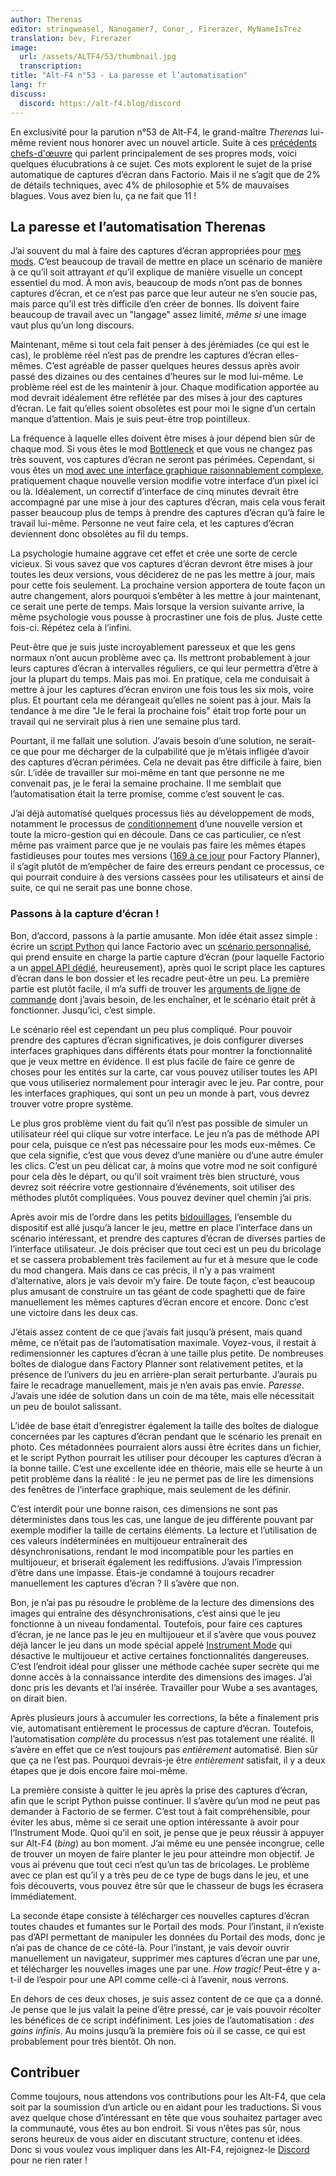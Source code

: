 ```yaml
---
author: Therenas
editor: stringweasel, Nanogamer7, Conor_, Firerazer, MyNameIsTrez
translation: bev, Firerazer
image:
  url: /assets/ALTF4/53/thumbnail.jpg
  transcription:
title: "Alt-F4 n°53 - La paresse et l’automatisation"
lang: fr
discuss:
  discord: https://alt-f4.blog/discord
---
```


En exclusivité pour la parution n°53 de Alt-F4, le grand-maître *Therenas* lui-même revient nous honorer avec un nouvel article. Suite à ces [précédents](https://alt-f4.blog/fr/ALTF4-1/) [chefs-d'œuvre](https://alt-f4.blog/fr/ALTF4-17/) qui parlent principalement de ses propres mods, voici quelques élucubrations à ce sujet. Ces mots explorent le sujet de la prise automatique de captures d’écran dans Factorio. Mais il ne s’agit que de 2% de détails techniques, avec 4% de philosophie et 5% de mauvaises blagues. Vous avez bien lu, ça ne fait que 11 !

## La paresse et l’automatisation <author>Therenas</author>

J’ai souvent du mal à faire des captures d’écran appropriées pour [mes mods](https://mods.factorio.com/user/Therenas). C’est beaucoup de travail de mettre en place un scénario de manière à ce qu’il soit attrayant *et* qu’il explique de manière visuelle un concept essentiel du mod. À mon avis, beaucoup de mods n’ont pas de bonnes captures d’écran, et ce n’est pas parce que leur auteur ne s’en soucie pas, mais parce qu’il est très difficile d’en créer de bonnes. Ils doivent faire beaucoup de travail avec un "langage" assez limité, *même si* une image vaut plus qu’un long discours.

Maintenant, même si tout cela fait penser à des jérémiades (ce qui est le cas), le problème réel n’est pas de prendre les captures d’écran elles-mêmes. C’est agréable de passer quelques heures dessus après avoir passé des dizaines ou des centaines d’heures sur le mod lui-même. Le problème réel est de les maintenir à jour. Chaque modification apportée au mod devrait idéalement être reflétée par des mises à jour des captures d’écran. Le fait qu’elles soient obsolètes est pour moi le signe d’un certain manque d’attention. Mais je suis peut-être trop pointilleux.

La fréquence à laquelle elles doivent être mises à jour dépend bien sûr de chaque mod. Si vous êtes le mod [Bottleneck](https://mods.factorio.com/mod/Bottleneck) et que vous ne changez pas très souvent, vos captures d’écran ne seront pas périmées. Cependant, si vous êtes un [mod avec une interface graphique raisonnablement complexe](https://mods.factorio.com/mod/factoryplanner), pratiquement chaque nouvelle version modifie votre interface d’un pixel ici ou là. Idéalement, un correctif d’interface de cinq minutes devrait être accompagné par une mise à jour des captures d’écran, mais cela vous ferait passer beaucoup plus de temps à prendre des captures d’écran qu’à faire le travail lui-même. Personne ne veut faire cela, et les captures d’écran deviennent donc obsolètes au fil du temps.

La psychologie humaine aggrave cet effet et crée une sorte de cercle vicieux. Si vous savez que vos captures d’écran devront être mises à jour toutes les deux versions, vous déciderez de ne pas les mettre à jour, mais pour cette fois seulement. La prochaine version apportera de toute façon un autre changement, alors pourquoi s’embêter à les mettre à jour maintenant, ce serait une perte de temps. Mais lorsque la version suivante arrive, la même psychologie vous pousse à procrastiner une fois de plus. Juste cette fois-ci. Répétez cela à l’infini.

Peut-être que je suis juste incroyablement paresseux et que les gens normaux n’ont aucun problème avec ça. Ils mettront probablement à jour leurs captures d’écran à intervalles réguliers, ce qui leur permettra d’être à jour la plupart du temps. Mais pas moi. En pratique, cela me conduisait à mettre à jour les captures d’écran environ une fois tous les six mois, voire plus. Et pourtant cela me dérangeait qu’elles ne soient pas à jour. Mais la tendance à me dire "Je le ferai la prochaine fois" était trop forte pour un travail qui ne servirait plus à rien une semaine plus tard.

Pourtant, il me fallait une solution. J’avais besoin d’une solution, ne serait-ce que pour me décharger de la culpabilité que je m’étais infligée d’avoir des captures d’écran périmées. Cela ne devait pas être difficile à faire, bien sûr. L’idée de travailler sur moi-même en tant que personne ne me convenait pas, je le ferai la semaine prochaine. Il me semblait que l’automatisation était la terre promise, comme c’est souvent le cas.

J’ai déjà automatisé quelques processus liés au développement de mods, notamment le processus de [conditionnement](https://github.com/ClaudeMetz/FactorioScripts/blob/5aab7569acdf86ff65167584638a3dd7323d2d0b/build_release.py) d’une nouvelle version et toute la micro-gestion qui en découle. Dans ce cas particulier, ce n’est même pas vraiment parce que je ne voulais pas faire les mêmes étapes fastidieuses pour toutes mes versions ([169 à ce jour](https://mods.factorio.com/mod/factoryplanner/downloads) pour Factory Planner), il s’agit plutôt de m’empêcher de faire des erreurs pendant ce processus, ce qui pourrait conduire à des versions cassées pour les utilisateurs et ainsi de suite, ce qui ne serait pas une bonne chose.

### Passons à la capture d’écran !

Bon, d’accord, passons à la partie amusante. Mon idée était assez simple : écrire un [script Python](https://github.com/ClaudeMetz/FactorioScripts/blob/5aab7569acdf86ff65167584638a3dd7323d2d0b/take_screenshots.py) qui lance Factorio avec un [scénario personnalisé](https://github.com/ClaudeMetz/FactoryPlanner/tree/master/scenarios/screenshotter), qui prend ensuite en charge la partie capture d’écran (pour laquelle Factorio a un [appel API dédié](https://lua-api.factorio.com/latest/LuaGameScript.html#LuaGameScript.take_screenshot), heureusement), après quoi le script place les captures d’écran dans le bon dossier et les recadre peut-être un peu. La première partie est plutôt facile, il m’a suffi de trouver les [arguments de ligne de commande](https://wiki.factorio.com/Command_line_parameters) dont j’avais besoin, de les enchaîner, et le scénario était prêt à fonctionner. Jusqu’ici, c’est simple.

Le scénario réel est cependant un peu plus compliqué. Pour pouvoir prendre des captures d’écran significatives, je dois configurer diverses interfaces graphiques dans différents états pour montrer la fonctionnalité que je veux mettre en évidence. Il est plus facile de faire ce genre de choses pour les entités sur la carte, car vous pouvez utiliser toutes les API que vous utiliseriez normalement pour interagir avec le jeu. Par contre, pour les interfaces graphiques, qui sont un peu un monde à part, vous devrez trouver votre propre système.

Le plus gros problème vient du fait qu’il n’est pas possible de simuler un utilisateur réel qui clique sur votre interface. Le jeu n’a pas de méthode API pour cela, puisque ce n’est pas nécessaire pour les mods eux-mêmes. Ce que cela signifie, c’est que vous devez d’une manière ou d’une autre émuler les clics. C’est un peu délicat car, à moins que votre mod ne soit configuré pour cela dès le départ, ou qu’il soit vraiment très bien structuré, vous devrez soit réécrire votre gestionnaire d’événements, soit utiliser des méthodes plutôt compliquées. Vous pouvez deviner quel chemin j’ai pris.

Après avoir mis de l’ordre dans les petits [bidouillages](https://github.com/ClaudeMetz/FactoryPlanner/blob/master/modfiles/data/handlers/screenshotter.lua), l’ensemble du dispositif est allé jusqu’à lancer le jeu, mettre en place l’interface dans un scénario intéressant, et prendre des captures d’écran de diverses parties de l’interface utilisateur. Je dois préciser que tout ceci est un peu du bricolage et se cassera probablement très facilement au fur et à mesure que le code du mod changera. Mais dans ce cas précis, il n’y a pas vraiment d’alternative, alors je vais devoir m’y faire. De toute façon, c’est beaucoup plus amusant de construire un tas géant de code spaghetti que de faire manuellement les mêmes captures d’écran encore et encore. Donc c’est une victoire dans les deux cas.

J’étais assez content de ce que j’avais fait jusqu’à présent, mais quand même, ce n’était pas de l’automatisation maximale. Voyez-vous, il restait à redimensionner les captures d’écran à une taille plus petite. De nombreuses boîtes de dialogue dans Factory Planner sont relativement petites, et la présence de l’univers du jeu en arrière-plan serait perturbante. J’aurais pu faire le recadrage manuellement, mais je n’en avais pas envie. *Paresse*. J’avais une idée de solution dans un coin de ma tête, mais elle nécessitait un peu de boulot salissant.

L’idée de base était d’enregistrer également la taille des boîtes de dialogue concernées par les captures d’écran pendant que le scénario les prenait en photo. Ces métadonnées pourraient alors aussi être écrites dans un fichier, et le script Python pourrait les utiliser pour découper les captures d’écran à la bonne taille. C’est une excellente idée en théorie, mais elle se heurte à un petit problème dans la réalité : le jeu ne permet pas de lire les dimensions des fenêtres de l’interface graphique, mais seulement de les définir.

C’est interdit pour une bonne raison, ces dimensions ne sont pas déterministes dans tous les cas, une langue de jeu différente pouvant par exemple modifier la taille de certains éléments. La lecture et l’utilisation de ces valeurs indéterminées en multijoueur entraînerait des désynchronisations, rendant le mod incompatible pour les parties en multijoueur, et briserait également les rediffusions. J’avais l’impression d’être dans une impasse. Étais-je condamné à toujours recadrer manuellement les captures d’écran ? Il s’avère que non.

Bon, je n’ai pas pu résoudre le problème de la lecture des dimensions des images qui entraîne des désynchronisations, c’est ainsi que le jeu fonctionne à un niveau fondamental. Toutefois, pour faire ces captures d’écran, je ne lance pas le jeu en multijoueur et il s’avère que vous pouvez déjà lancer le jeu dans un mode spécial appelé [Instrument Mode](https://lua-api.factorio.com/latest/Instrument.html) qui désactive le multijoueur et active certaines fonctionnalités dangereuses. C’est l’endroit idéal pour glisser une méthode cachée super secrète qui me donne accès à la connaissance interdite des dimensions des images. J’ai donc pris les devants et l’ai insérée. Travailler pour Wube a ses avantages, on dirait bien.

Après plusieurs jours à accumuler les corrections, la bête a finalement pris vie, automatisant entièrement le processus de capture d’écran. Toutefois, l’automatisation *complète* du processus n’est pas totalement une réalité. Il s’avère en effet que ce n’est toujours pas *entièrement* automatisé. Bien sûr que ça ne l’est pas. Pourquoi devrais-je être *entièrement* satisfait, il y a deux étapes que je dois encore faire moi-même.

La première consiste à quitter le jeu après la prise des captures d’écran, afin que le script Python puisse continuer. Il s’avère qu’un mod ne peut pas demander à Factorio de se fermer. C’est tout à fait compréhensible, pour éviter les abus, même si ce serait une option intéressante à avoir pour l’Instrument Mode. Quoi qu’il en soit, je pense que je peux réussir à appuyer sur Alt-F4 (*bing*) au bon moment. J’ai même eu une pensée incongrue, celle de trouver un moyen de faire planter le jeu pour atteindre mon objectif. Je vous ai prévenu que tout ceci n’est qu’un tas de bricolages. Le problème avec ce plan est qu’il y a très peu de ce type de bugs dans le jeu, et une fois découverts, vous pouvez être sûr que le chasseur de bugs les écrasera immédiatement.

La seconde étape consiste à télécharger ces nouvelles captures d’écran toutes chaudes et fumantes sur le Portail des mods. Pour l’instant, il n’existe pas d’API permettant de manipuler les données du Portail des mods, donc je n’ai pas de chance de ce côté-là. Pour l’instant, je vais devoir ouvrir manuellement un navigateur, supprimer mes captures d’écran une par une, et télécharger les nouvelles images une par une. *How tragic!* Peut-être y a-t-il de l’espoir pour une API comme celle-ci à l’avenir, nous verrons.

En dehors de ces deux choses, je suis assez content de ce que ça a donné. Je pense que le jus valait la peine d’être pressé, car je vais pouvoir récolter les bénéfices de ce script indéfiniment. Les joies de l’automatisation : *des gains infinis*. Au moins jusqu’à la première fois où il se casse, ce qui est probablement pour très bientôt. Oh non.

## Contribuer

Comme toujours, nous attendons vos contributions pour les Alt-F4, que cela soit par la soumission d’un article ou en aidant pour les traductions. Si vous avez quelque chose d’intéressant en tête que vous souhaitez partager avec la communauté, vous êtes au bon endroit. Si vous n’êtes pas sûr, nous serons heureux de vous aider en discutant structure, contenu et idées. Donc si vous voulez vous impliquer dans les Alt-F4, rejoignez-le [Discord](https://alt-f4.blog/discord) pour ne rien rater !
